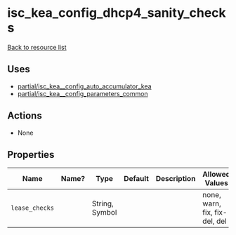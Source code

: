 # isc_kea_config_dhcp4_sanity_checks

[Back to resource list](README.md#resources)

## Uses

- [partial/isc_kea__config_auto_accumulator_kea](partial/isc_kea__config_auto_accumulator_kea.md)
- [partial/isc_kea__config_parameters_common](partial/isc_kea__config_parameters_common.md)

## Actions

- None

## Properties

| Name           | Name? | Type           | Default | Description | Allowed Values                |
| -------------- | ----- | -------------- | ------- | ----------- | ----------------------------- |
| `lease_checks` |       | String, Symbol |         |             | none, warn, fix, fix-del, del |
